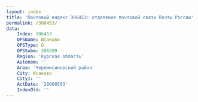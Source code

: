 ```yaml
---
layout: index
title: 'Почтовый индекс 306453: отделение почтовой связи Почты России'
permalink: /306453/
data:
    Index: 306453
    OPSName: Исаково
    OPSType: О
    OPSSubm: 306509
    Region: 'Курская область'
    Autonom: ''
    Area: 'Черемисиновский район'
    City: Исаково
    City1: ''
    ActDate: '20060503'
    IndexOld: ''
---
```

